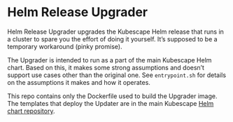 # Helm Release Upgrader

Helm Release Upgrader upgrades the Kubescape Helm release that runs in a cluster to spare you the effort of doing it yourself.
It’s supposed to be a temporary workaround (pinky promise).

The Upgrader is intended to run as a part of the main Kubescape Helm chart.
Based on this, it makes some strong assumptions and doesn’t support use cases other than the original one.
See `entrypoint.sh` for details on the assumptions it makes and how it operates.

This repo contains only the Dockerfile used to build the Upgrader image.
The templates that deploy the Updater are in the main Kubescape [Helm chart repository](https://github.com/kubescape/helm-charts/).
